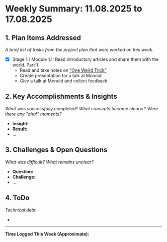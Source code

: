 # Weekly Summary: 11.08.2025 to 17.08.2025

## 1. Plan Items Addressed

*A brief list of tasks from the project plan that were worked on this week.*

- [x] Stage 1 / Module 1.1: Read introductory articles and share them with the world. Part 1
    - Read and take notes on ["One Weird Trick"](https://www.lesswrong.com/posts/fovfuFdpuEwQzJu2w/neural-networks-generalize-because-of-this-one-weird-trick)
    - Create presentation for a talk at Monoid
    - Give a talk at Monoid and collect feedback
  
## 2. Key Accomplishments & Insights

*What was successfully completed? What concepts became clearer? Were there any "aha!" moments?*

- **Insight:** 
- **Result:** 
- ...

## 3. Challenges & Open Questions

*What was difficult? What remains unclear?*

- **Question:** 
- **Challenge:** 
- ...

## 4. ToDo

*Technical debt*

- 

---
**Time Logged This Week (Approximate):** 